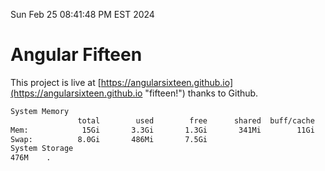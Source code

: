 Sun Feb 25 08:41:48 PM EST 2024

# Angular Fifteen


This project is live at [https://angularsixteen.github.io](https://angularsixteen.github.io "fifteen!") thanks to Github.

```bash
System Memory
               total        used        free      shared  buff/cache   available
Mem:            15Gi       3.3Gi       1.3Gi       341Mi        11Gi        11Gi
Swap:          8.0Gi       486Mi       7.5Gi
System Storage
476M	.
```
